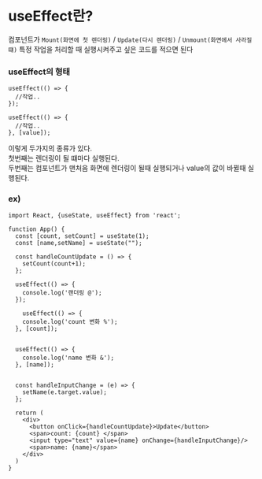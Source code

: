# useEffect란?
컴포넌트가 ```Mount(화면에 첫 렌더링)``` / ```Update(다시 렌더링)``` / ```Unmount(화면에서 사라질떄)``` 특정 작업을 처리할 때 실행시켜주고 싶은 코드를 적으면 된다

### useEffect의 형태

``` JSX
useEffect(() => {
  //작업..
});
```

``` JSX
useEffect(() => {
  //작업..
}, [value]);
```

이렇게 두가지의 종류가 있다. <br/>
첫번째는 렌더링이 될 떄마다 실행된다. <br/>
두번째는 컴포넌트가 맨처음 화면에 렌더링이 될때 실행되거나 value의 값이 바뀔때 실행된다.

### ex)
``` JSX
import React, {useState, useEffect} from 'react';

function App() {
  const [count, setCount] = useState(1);
  const [name,setName] = useState("");

  const handleCountUpdate = () => {
    setCount(count+1);
  };

  useEffect(() => {
    console.log('랜더링 @');
  });

    useEffect(() => {
    console.log('count 변화 %');
  }, [count]);


  useEffect(() => {
    console.log('name 변화 &');
  }, [name]);


  const handleInputChange = (e) => {
    setName(e.target.value);
  };

  return (
    <div>
      <button onClick={handleCountUpdate}>Update</button>
      <span>count: {count} </span>
      <input type="text" value={name} onChange={handleInputChange}/>
      <span>name: {name}</span>
    </div>
  )
}
```